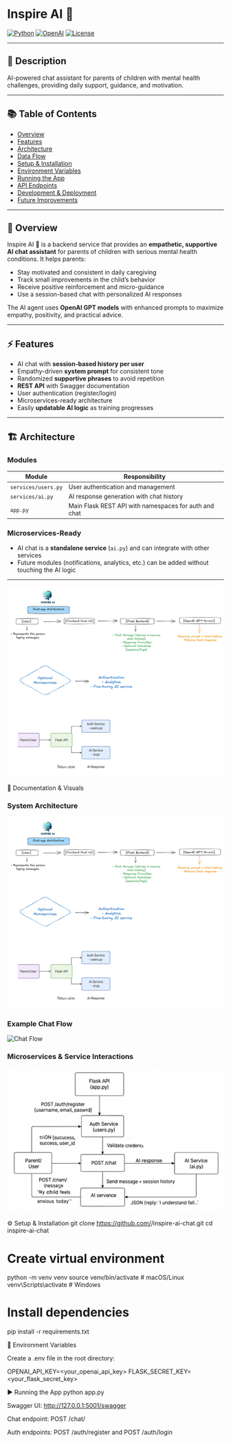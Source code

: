 # Inspire AI 🌿

[![Python](https://img.shields.io/badge/python-3.12-blue)](https://www.python.org/)
[![OpenAI](https://img.shields.io/badge/OpenAI-GPT-blueviolet)](https://openai.com/)
[![License](https://img.shields.io/badge/license-MIT-green)](LICENSE)

---

## 🌟 Description

AI-powered chat assistant for parents of children with mental health challenges, providing daily support, guidance, and motivation.

---

## 📚 Table of Contents

- [Overview](#overview)
- [Features](#features)
- [Architecture](#architecture)
- [Data Flow](#data-flow)
- [Setup & Installation](#setup--installation)
- [Environment Variables](#environment-variables)
- [Running the App](#running-the-app)
- [API Endpoints](#api-endpoints)
- [Development & Deployment](#development--deployment)
- [Future Improvements](#future-improvements)

---

## 🧐 Overview

Inspire AI 🌿 is a backend service that provides an **empathetic, supportive AI chat assistant** for parents of children with serious mental health conditions. It helps parents:

- Stay motivated and consistent in daily caregiving
- Track small improvements in the child’s behavior
- Receive positive reinforcement and micro-guidance
- Use a session-based chat with personalized AI responses

The AI agent uses **OpenAI GPT models** with enhanced prompts to maximize empathy, positivity, and practical advice.

---

## ⚡ Features

- AI chat with **session-based history per user**
- Empathy-driven **system prompt** for consistent tone
- Randomized **supportive phrases** to avoid repetition
- **REST API** with Swagger documentation
- User authentication (register/login)
- Microservices-ready architecture
- Easily **updatable AI logic** as training progresses

---

## 🏗 Architecture

### Modules

| Module | Responsibility |
|--------|----------------|
| `services/users.py` | User authentication and management |
| `services/ai.py` | AI response generation with chat history |
| `app.py` | Main Flask REST API with namespaces for auth and chat |

### Microservices-Ready

- AI chat is a **standalone service** (`ai.py`) and can integrate with other services
- Future modules (notifications, analytics, etc.) can be added without touching the AI logic

---

![Architecture Diagram](docs/architecture.png)

📂 Documentation & Visuals

### System Architecture
![Architecture Diagram](docs/architecture.png)

### Example Chat Flow
![Chat Flow](docs/chat_flow.gif)

### Microservices & Service Interactions
![Microservices Diagram](docs/microservices.png)



⚙️ Setup & Installation
git clone https://github.com/<your-username>/inspire-ai-chat.git
cd inspire-ai-chat

# Create virtual environment
python -m venv venv
source venv/bin/activate  # macOS/Linux
venv\Scripts\activate     # Windows

# Install dependencies
pip install -r requirements.txt



🔑 Environment Variables

Create a .env file in the root directory:

OPENAI_API_KEY=<your_openai_api_key>
FLASK_SECRET_KEY=<your_flask_secret_key>


▶️ Running the App
python app.py


Swagger UI: http://127.0.0.1:5001/swagger

Chat endpoint: POST /chat/

Auth endpoints: POST /auth/register and POST /auth/login
